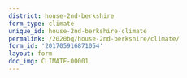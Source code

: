 ```yaml
---
district: house-2nd-berkshire
form_type: climate
unique_id: house-2nd-berkshire-climate
permalink: /2020bq/house-2nd-berkshire/climate/
form_id: '201705916871054'
layout: form
doc_img: CLIMATE-00001
---
```

